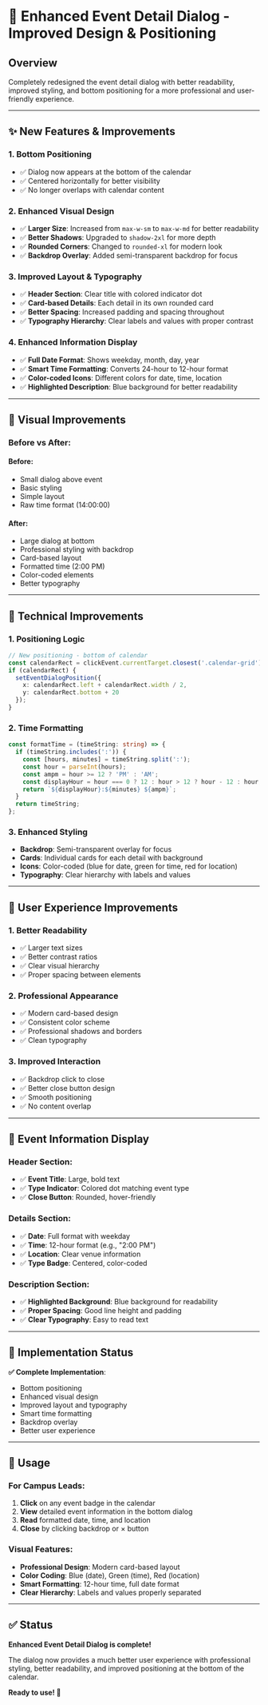 # 📅 Enhanced Event Detail Dialog - Improved Design & Positioning

## Overview

Completely redesigned the event detail dialog with better readability, improved styling, and bottom positioning for a more professional and user-friendly experience.

---

## ✨ New Features & Improvements

### 1. **Bottom Positioning**
- ✅ Dialog now appears at the bottom of the calendar
- ✅ Centered horizontally for better visibility
- ✅ No longer overlaps with calendar content

### 2. **Enhanced Visual Design**
- ✅ **Larger Size**: Increased from `max-w-sm` to `max-w-md` for better readability
- ✅ **Better Shadows**: Upgraded to `shadow-2xl` for more depth
- ✅ **Rounded Corners**: Changed to `rounded-xl` for modern look
- ✅ **Backdrop Overlay**: Added semi-transparent backdrop for focus

### 3. **Improved Layout & Typography**
- ✅ **Header Section**: Clear title with colored indicator dot
- ✅ **Card-based Details**: Each detail in its own rounded card
- ✅ **Better Spacing**: Increased padding and spacing throughout
- ✅ **Typography Hierarchy**: Clear labels and values with proper contrast

### 4. **Enhanced Information Display**
- ✅ **Full Date Format**: Shows weekday, month, day, year
- ✅ **Smart Time Formatting**: Converts 24-hour to 12-hour format
- ✅ **Color-coded Icons**: Different colors for date, time, location
- ✅ **Highlighted Description**: Blue background for better readability

---

## 🎨 Visual Improvements

### Before vs After:

#### **Before:**
- Small dialog above event
- Basic styling
- Simple layout
- Raw time format (14:00:00)

#### **After:**
- Large dialog at bottom
- Professional styling with backdrop
- Card-based layout
- Formatted time (2:00 PM)
- Color-coded elements
- Better typography

---

## 🔧 Technical Improvements

### 1. **Positioning Logic**
```typescript
// New positioning - bottom of calendar
const calendarRect = clickEvent.currentTarget.closest('.calendar-grid')?.getBoundingClientRect();
if (calendarRect) {
  setEventDialogPosition({
    x: calendarRect.left + calendarRect.width / 2,
    y: calendarRect.bottom + 20
  });
}
```

### 2. **Time Formatting**
```typescript
const formatTime = (timeString: string) => {
  if (timeString.includes(':')) {
    const [hours, minutes] = timeString.split(':');
    const hour = parseInt(hours);
    const ampm = hour >= 12 ? 'PM' : 'AM';
    const displayHour = hour === 0 ? 12 : hour > 12 ? hour - 12 : hour;
    return `${displayHour}:${minutes} ${ampm}`;
  }
  return timeString;
};
```

### 3. **Enhanced Styling**
- **Backdrop**: Semi-transparent overlay for focus
- **Cards**: Individual cards for each detail with background
- **Icons**: Color-coded (blue for date, green for time, red for location)
- **Typography**: Clear hierarchy with labels and values

---

## 📱 User Experience Improvements

### 1. **Better Readability**
- ✅ Larger text sizes
- ✅ Better contrast ratios
- ✅ Clear visual hierarchy
- ✅ Proper spacing between elements

### 2. **Professional Appearance**
- ✅ Modern card-based design
- ✅ Consistent color scheme
- ✅ Professional shadows and borders
- ✅ Clean typography

### 3. **Improved Interaction**
- ✅ Backdrop click to close
- ✅ Better close button design
- ✅ Smooth positioning
- ✅ No content overlap

---

## 🎯 Event Information Display

### **Header Section:**
- ✅ **Event Title**: Large, bold text
- ✅ **Type Indicator**: Colored dot matching event type
- ✅ **Close Button**: Rounded, hover-friendly

### **Details Section:**
- ✅ **Date**: Full format with weekday
- ✅ **Time**: 12-hour format (e.g., "2:00 PM")
- ✅ **Location**: Clear venue information
- ✅ **Type Badge**: Centered, color-coded

### **Description Section:**
- ✅ **Highlighted Background**: Blue background for readability
- ✅ **Proper Spacing**: Good line height and padding
- ✅ **Clear Typography**: Easy to read text

---

## 🚀 Implementation Status

**✅ Complete Implementation**:
- Bottom positioning
- Enhanced visual design
- Improved layout and typography
- Smart time formatting
- Backdrop overlay
- Better user experience

---

## 📝 Usage

### For Campus Leads:
1. **Click** on any event badge in the calendar
2. **View** detailed event information in the bottom dialog
3. **Read** formatted date, time, and location
4. **Close** by clicking backdrop or × button

### Visual Features:
- **Professional Design**: Modern card-based layout
- **Color Coding**: Blue (date), Green (time), Red (location)
- **Smart Formatting**: 12-hour time, full date format
- **Clear Hierarchy**: Labels and values properly separated

---

## ✅ Status

**Enhanced Event Detail Dialog is complete!** 

The dialog now provides a much better user experience with professional styling, better readability, and improved positioning at the bottom of the calendar.

**Ready to use! 🎉**
